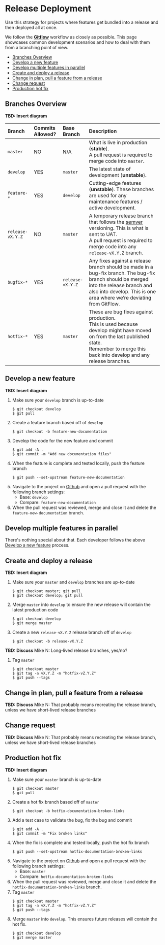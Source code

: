 # Release Deployment

Use this strategy for projects where features get bundled into a release and then
deployed all at once.

We follow the [**Gitflow**](https://www.atlassian.com/git/tutorials/comparing-workflows/gitflow-workflow) workflow as closely as possible. This page showcases common development scenarios and how to deal with them from a branching point of view.

- [Branches Overview](#branches-overview)
- [Develop a new feature](#develop-a-new-feature)
- [Develop multiple features in parallel](#develop-multiple-features-in-parallel)
- [Create and deploy a release](#create-and-deploy-a-release)
- [Change in plan, pull a feature from a release](#change-in-plan-pull-a-feature-from-a-release)
- [Change request](#change-request)
- [Production hot fix](#production-hot-fix)

<!-- /TOC -->

## Branches Overview

**TBD: Insert diagram**

| Branch           | Commits Allowed? | Base Branch      | Description    |
| :----------------|:-----------------|:-----------------|:---------------|
| `master`         | NO               | N/A              | What is live in production (**stable**).<br/>A pull request is required to merge code into `master`. |
| `develop`        | YES              | `master`         | The latest state of development (**unstable**). |
| `feature-*`      | YES              | `develop`        | Cutting-edge features (**unstable**). These branches are used for any maintenance features / active development. |
| `release-vX.Y.Z` | NO               | `master`         | A temporary release branch that follows the [semver](http://semver.org/) versioning. This is what is sent to UAT.<br/>A pull request is required to merge code into any `release-vX.Y.Z` branch. |
| `bugfix-*`       | YES              | `release-vX.Y.Z` | Any fixes against a release branch should be made in a bug-fix branch. The bug-fix branch should be merged into the release branch and also into develop. This is one area where we’re deviating from GitFlow. |
| `hotfix-*`       | YES              | `master`         | These are bug fixes against production.<br/>This is used because develop might have moved on from the last published state.<br/>Remember to merge this back into develop and any release branches. |

## Develop a new feature

**TBD: Insert diagram**

1. Make sure your `develop` branch is up-to-date
   ```
   $ git checkout develop
   $ git pull
   ```
1. Create a feature branch based off of `develop`
   ```
   $ git checkout -b feature-new-documentation
   ```
1. Develop the code for the new feature and commit
   ```
   $ git add -A .
   $ git commit -m "Add new documentation files"
   ```
1. When the feature is complete and tested locally, push the feature branch
   ```
   $ git push --set-upstream feature-new-documentation
   ```
1. Navigate to the project on [Github](www.github.com) and open a pull request with the following branch settings:
   * Base: `develop`
   * Compare: `feature-new-documentation`
1. When the pull request was reviewed, merge and close it and delete the `feature-new-documentation` branch.

## Develop multiple features in parallel

There's nothing special about that. Each developer follows the above [Develop a new feature](#develop-a-new-feature) process.

## Create and deploy a release

**TBD: Insert diagram**

1. Make sure your `master` and `develop` branches are up-to-date
   ```
   $ git checkout master; git pull
   $ git checkout develop; git pull
   ```
1. Merge `master` into `develop` to ensure the new release will contain the latest production code
   ```
   $ git checkout develop
   $ git merge master
   ```
1. Create a new `release-vX.Y.Z` release branch off of `develop`
   ```
   $ git checkout -b release-vX.Y.Z
   ```

**TBD: Discuss**
Mike N: Long-lived release branches, yes/no?

1. Tag `master`
   ```
   $ git checkout master
   $ git tag -a vX.Y.Z -m "hotfix-vZ.Y.Z"
   $ git push --tags
   ```

## Change in plan, pull a feature from a release

**TBD: Discuss**
Mike N: That probably means recreating the release branch, unless we have short-lived release branches

## Change request

**TBD: Discuss**
Mike N: That probably means recreating the release branch, unless we have short-lived release branches

## Production hot fix

**TBD: Insert diagram**

1. Make sure your `master` branch is up-to-date
   ```
   $ git checkout master
   $ git pull
   ```
1. Create a hot fix branch based off of `master`
   ```
   $ git checkout -b hotfix-documentation-broken-links
   ```
1. Add a test case to validate the bug, fix the bug and commit
   ```
   $ git add -A .
   $ git commit -m "Fix broken links"
   ```
1. When the fix is complete and tested locally, push the hot fix branch
   ```
   $ git push --set-upstream hotfix-documentation-broken-links
   ```
1. Navigate to the project on [Github](www.github.com) and open a pull request with the following branch settings:
   * Base: `master`
   * Compare: `hotfix-documentation-broken-links`
1. When the pull request was reviewed, merge and close it and delete the `hotfix-documentation-broken-links` branch.
1. Tag `master`
   ```
   $ git checkout master
   $ git tag -a vX.Y.Z -m "hotfix-vZ.Y.Z"
   $ git push --tags
   ```
1. Merge `master` into `develop`. This ensures future releases will contain the hot fix.
   ```
   $ git checkout develop
   $ git merge master
   ```
